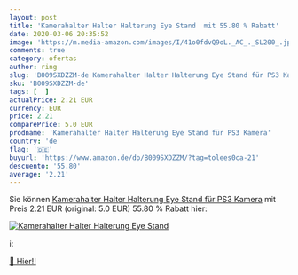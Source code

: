 ```yaml
---
layout: post
title: 'Kamerahalter Halter Halterung Eye Stand  mit 55.80 % Rabatt'
date: 2020-03-06 20:35:52
image: 'https://m.media-amazon.com/images/I/41o0fdvQ9oL._AC_._SL200_.jpg'
comments: true
category: ofertas
author: ring
slug: 'B009SXDZZM-de Kamerahalter Halter Halterung Eye Stand für PS3 Kamera'
sku: 'B009SXDZZM-de'
tags: [  ]
actualPrice: 2.21 EUR
currency: EUR
price: 2.21
comparePrice: 5.0 EUR
prodname: 'Kamerahalter Halter Halterung Eye Stand für PS3 Kamera'
country: 'de'
flag: '🇩🇪'
buyurl: 'https://www.amazon.de/dp/B009SXDZZM/?tag=tolees0ca-21'
descuento: '55.80'
average: '2.21'
---
```


Sie können [Kamerahalter Halter Halterung Eye Stand für PS3 Kamera](https://www.amazon.de/dp/B009SXDZZM/?tag=tolees0ca-21) mit Preis 2.21 EUR (original: 5.0 EUR) 55.80 % Rabatt hier:

[![Kamerahalter Halter Halterung Eye Stand ](https://m.media-amazon.com/images/I/41o0fdvQ9oL._AC_._SL200_.jpg)](https://www.amazon.de/dp/B009SXDZZM/?tag=tolees0ca-21)

ℹ️:


[🛒 Hier!!](https://www.amazon.de/dp/B009SXDZZM/?tag=tolees0ca-21)
